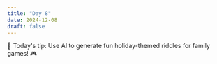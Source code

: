 ```yaml
---
title: "Day 8"
date: 2024-12-08
draft: false
---
```


🎅 Today's tip: Use AI to generate fun holiday-themed riddles for family games! 🎮
